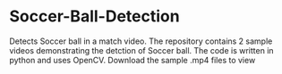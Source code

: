 # Soccer-Ball-Detection
Detects Soccer ball in a match video.
The repository contains 2 sample videos demonstrating the detction of Soccer ball. 
The code is written in python and uses OpenCV.
Download the sample .mp4 files to view
